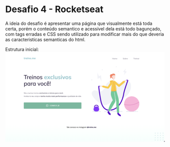 # Desafio 4 - Rocketseat

A ideia do desafio é apresentar uma página que visualmente está toda certa, porém o conteúdo semantico e acessível dela está todo bagunçado, com tags erradas e CSS sendo utilizado para modificar mais do que deveria as caracteristicas semanticas do html.

Estrutura inicial:
![](images/estrutura_inicial.png)
